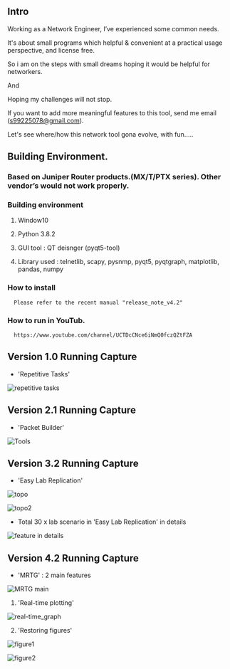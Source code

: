 ## Intro

 Working as a Network Engineer, I’ve experienced some common needs.

 It's about small programs which helpful & convenient at a practical usage perspective, and license free.

 So i am on the steps with small dreams hoping it would be helpful for networkers.
 
 And
 
 Hoping my challenges will not stop.

 If you want to add more meaningful features to this tool, send me email (s99225078@gmail.com).
 
 Let's see where/how this network tool gona evolve, with fun.....



## Building Environment.

 ### Based on Juniper Router products.(MX/T/PTX series). Other vendor’s would not work properly.

 ### Building environment

   1. Window10

   2. Python 3.8.2

   3. GUI tool : QT deisnger (pyqt5-tool)

   4. Library used : telnetlib, scapy, pysnmp, pyqt5, pyqtgraph, matplotlib, pandas, numpy


 ### How to install
      Please refer to the recent manual "release_note_v4.2"

 ### How to run in YouTub.
      https://www.youtube.com/channel/UCTDcCNce6iNmQ0fczQZtFZA


## Version 1.0 Running Capture
 * 'Repetitive Tasks'

![repetitive tasks](https://user-images.githubusercontent.com/33049747/96593455-7a81a800-1324-11eb-860a-dfd132f9118f.png)


## Version 2.1 Running Capture
 * 'Packet Builder'
   
![Tools](https://user-images.githubusercontent.com/33049747/73349171-0b63af80-42ce-11ea-8d19-8bde3b85d571.png)


## Version 3.2 Running Capture
 * 'Easy Lab Replication'

![topo](https://user-images.githubusercontent.com/33049747/75033742-ea6a3500-54ee-11ea-8de4-4d806ee58488.png)

![topo2](https://user-images.githubusercontent.com/33049747/75033801-0bcb2100-54ef-11ea-89b8-d82b0d62f649.png)


 * Total 30 x lab scenario in 'Easy Lab Replication' in details

![feature in details](https://user-images.githubusercontent.com/33049747/75137146-2b01c280-572a-11ea-83aa-c9bab4732df9.png)


## Version 4.2 Running Capture
 * 'MRTG' : 2 main features

![MRTG main](https://user-images.githubusercontent.com/33049747/96592896-e0216480-1323-11eb-862b-6ddee8fa128e.png)

   1. 'Real-time plotting'

![real-time_graph](https://user-images.githubusercontent.com/33049747/96593000-fcbd9c80-1323-11eb-8cf5-cdf27add01a0.png)

   2. 'Restoring figures'
   
![figure1](https://user-images.githubusercontent.com/33049747/96593047-08a95e80-1324-11eb-95ba-beb3e1f15e9b.png)


![figure2](https://user-images.githubusercontent.com/33049747/96593067-11019980-1324-11eb-8fb5-92446f330eb5.png)
